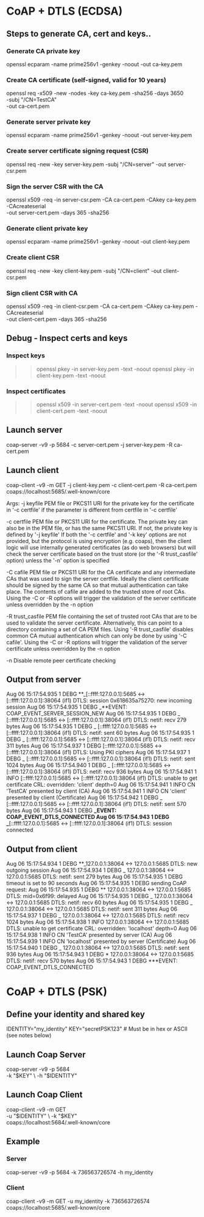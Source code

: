# CoAP + DTLS (ECDSA)

## Steps to generate CA, cert and keys..

### Generate CA private key

openssl ecparam -name prime256v1 -genkey -noout -out ca-key.pem

### Create CA certificate (self-signed, valid for 10 years)

openssl req -x509 -new -nodes -key ca-key.pem -sha256 -days 3650 \
 -subj "/CN=TestCA" \
 -out ca-cert.pem

### Generate server private key

openssl ecparam -name prime256v1 -genkey -noout -out server-key.pem

### Create server certificate signing request (CSR)

openssl req -new -key server-key.pem -subj "/CN=server" -out server-csr.pem

### Sign the server CSR with the CA

openssl x509 -req -in server-csr.pem -CA ca-cert.pem -CAkey ca-key.pem -CAcreateserial \
 -out server-cert.pem -days 365 -sha256

### Generate client private key

openssl ecparam -name prime256v1 -genkey -noout -out client-key.pem

### Create client CSR

openssl req -new -key client-key.pem -subj "/CN=client" -out client-csr.pem

### Sign client CSR with CA

openssl x509 -req -in client-csr.pem -CA ca-cert.pem -CAkey ca-key.pem -CAcreateserial \
 -out client-cert.pem -days 365 -sha256

## Debug - Inspect certs and keys

### Inspect keys

> > openssl pkey -in server-key.pem -text -noout
> > openssl pkey -in client-key.pem -text -noout

### Inspect certificates

> > openssl x509 -in server-cert.pem -text -noout
> > openssl x509 -in client-cert.pem -text -noout

## Launch server

coap-server -v9 -p 5684 -c server-cert.pem -j server-key.pem -R ca-cert.pem

## Launch client

coap-client -v9 -m GET -j client-key.pem -c client-cert.pem -R ca-cert.pem coaps://localhost:5685/.well-known/core

Args:
-j keyfile PEM file or PKCS11 URI for the private key for the
certificate in '-c certfile' if the parameter is
different from certfile in '-c certfile'

-c certfile PEM file or PKCS11 URI for the certificate. The private
key can also be in the PEM file, or has the same PKCS11
URI. If not, the private key is defined by '-j keyfile'
If both the '-c certfile' and '-k key' options are not
provided, but the protocol is using encryption (e.g.
coaps), then the client logic will use internally
generated certificates (as do web browsers) but will
check the server certificate based on the trust store
(or the '-R trust_casfile' option) unless the '-n'
option is specified

-C cafile PEM file or PKCS11 URI for the CA certificate and any
intermediate CAs that was
used to sign the server certfile. Ideally the client
certificate should be signed by the same CA so that
mutual authentication can take place. The contents of
cafile are added to the trusted store of root CAs.
Using the -C or -R options will trigger the
validation of the server certificate unless overridden
by the -n option

-R trust_casfile
PEM file containing the set of trusted root CAs
that are to be used to validate the server certificate.
Alternatively, this can point to a directory containing
a set of CA PEM files.
Using '-R trust_casfile' disables common CA mutual
authentication which can only be done by using
'-C cafile'.
Using the -C or -R options will trigger the
validation of the server certificate unless overridden
by the -n option

-n Disable remote peer certificate checking

## Output from server

Aug 06 15:17:54.935 1 DEBG **_[::ffff:127.0.0.1]:5685 <-> [::ffff:127.0.0.1]:38064 (if1) DTLS: session 0x618635a75270: new incoming session
Aug 06 15:17:54.935 1 DEBG _**EVENT: COAP_EVENT_SERVER_SESSION_NEW
Aug 06 15:17:54.935 1 DEBG _ [::ffff:127.0.0.1]:5685 <-> [::ffff:127.0.0.1]:38064 (if1) DTLS: netif: recv 279 bytes
Aug 06 15:17:54.935 1 DEBG _ [::ffff:127.0.0.1]:5685 <-> [::ffff:127.0.0.1]:38064 (if1) DTLS: netif: sent 60 bytes
Aug 06 15:17:54.935 1 DEBG _ [::ffff:127.0.0.1]:5685 <-> [::ffff:127.0.0.1]:38064 (if1) DTLS: netif: recv 311 bytes
Aug 06 15:17:54.937 1 DEBG [::ffff:127.0.0.1]:5685 <-> [::ffff:127.0.0.1]:38064 (if1) DTLS: Using PKI ciphers
Aug 06 15:17:54.937 1 DEBG _ [::ffff:127.0.0.1]:5685 <-> [::ffff:127.0.0.1]:38064 (if1) DTLS: netif: sent 1024 bytes
Aug 06 15:17:54.940 1 DEBG _ [::ffff:127.0.0.1]:5685 <-> [::ffff:127.0.0.1]:38064 (if1) DTLS: netif: recv 936 bytes
Aug 06 15:17:54.941 1 INFO [::ffff:127.0.0.1]:5685 <-> [::ffff:127.0.0.1]:38064 (if1) DTLS: unable to get certificate CRL: overridden: 'client' depth=0
Aug 06 15:17:54.941 1 INFO CN 'TestCA' presented by client (CA)
Aug 06 15:17:54.941 1 INFO CN 'client' presented by client (Certificate)
Aug 06 15:17:54.942 1 DEBG _ [::ffff:127.0.0.1]:5685 <-> [::ffff:127.0.0.1]:38064 (if1) DTLS: netif: sent 570 bytes
Aug 06 15:17:54.943 1 DEBG **_EVENT: COAP_EVENT_DTLS_CONNECTED
Aug 06 15:17:54.943 1 DEBG _**[::ffff:127.0.0.1]:5685 <-> [::ffff:127.0.0.1]:38064 (if1) DTLS: session connected

## Output from client

Aug 06 15:17:54.934 1 DEBG **_127.0.0.1:38064 <-> 127.0.0.1:5685 DTLS: new outgoing session
Aug 06 15:17:54.934 1 DEBG _ 127.0.0.1:38064 <-> 127.0.0.1:5685 DTLS: netif: sent 279 bytes
Aug 06 15:17:54.935 1 DEBG timeout is set to 90 seconds
Aug 06 15:17:54.935 1 DEBG sending CoAP request:
Aug 06 15:17:54.935 1 DEBG ** 127.0.0.1:38064 <-> 127.0.0.1:5685 DTLS: mid=0x6f99: delayed
Aug 06 15:17:54.935 1 DEBG _ 127.0.0.1:38064 <-> 127.0.0.1:5685 DTLS: netif: recv 60 bytes
Aug 06 15:17:54.935 1 DEBG _ 127.0.0.1:38064 <-> 127.0.0.1:5685 DTLS: netif: sent 311 bytes
Aug 06 15:17:54.937 1 DEBG _ 127.0.0.1:38064 <-> 127.0.0.1:5685 DTLS: netif: recv 1024 bytes
Aug 06 15:17:54.938 1 INFO 127.0.0.1:38064 <-> 127.0.0.1:5685 DTLS: unable to get certificate CRL: overridden: 'localhost' depth=0
Aug 06 15:17:54.938 1 INFO CN 'TestCA' presented by server (CA)
Aug 06 15:17:54.939 1 INFO CN 'localhost' presented by server (Certificate)
Aug 06 15:17:54.940 1 DEBG _ 127.0.0.1:38064 <-> 127.0.0.1:5685 DTLS: netif: sent 936 bytes
Aug 06 15:17:54.943 1 DEBG \* 127.0.0.1:38064 <-> 127.0.0.1:5685 DTLS: netif: recv 570 bytes
Aug 06 15:17:54.943 1 DEBG \*\*\*EVENT: COAP_EVENT_DTLS_CONNECTED

# CoAP + DTLS (PSK)

## Define your identity and shared key

IDENTITY="my_identity"
KEY="secretPSK123" # Must be in hex or ASCII (see notes below)

## Launch Coap Server

coap-server -v9 -p 5684 \
 -k "$KEY" \
  -h "$IDENTITY"

## Launch Coap Client

coap-client -v9 -m GET \
 -u "$IDENTITY" \
  -k "$KEY" \
 coaps://localhost:5684/.well-known/core

## Example

### Server

coap-server -v9 -p 5684 -k 736563726574 -h my_identity

### Client

coap-client -v9 -m GET -u my_identity -k 736563726574 coaps://localhost:5685/.well-known/core
